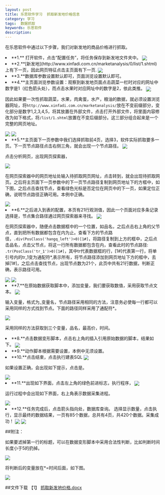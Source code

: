 ```yaml
---
layout: post
title: 乐思软件学习  抓取新发地价格信息
category: 学习
tags:  数据抓取
keywords: 乐思软件
description: 
---
```


在乐思软件中通过以下步骤，我们对新发地的商品价格进行抓取。

<li>**1.** 打开软件，点击“配置任务”，将任务保存到新发地文件夹中。

<img src="http://7xo51k.com1.z0.glb.clouddn.com/lesi1.png-wx" align=center />

<li>**2.**[新发地](http://www.xinfadi.com.cn/marketanalysis/0/list/1.shtml)上有下一页，因此网页特征点击主页面有下一页.

<img src="http://7xo51k.com1.z0.glb.clouddn.com/lesi2.png-wx" align=center />

<li>**3.**数据库参数设置默认即可，页面浏览设置默认即可。

<li>**4.**主页面浏览参数设置：观察到新发地页面点击蔬菜一栏时对应的网址中数字是1（红色箭头处），而点击水果时对应网址中的数字是2，依此类推。

<img src="http://7xo51k.com1.z0.glb.clouddn.com/lesi3.png-wx" align=center />

因此如果要一次性抓取蔬菜，水果，肉禽蛋，水产，粮油的数据，就必须设置浏览器网址，将`http://www.xinfadi.com.cn/marketanalysis/`放在不变前缀部分，变化部分是数字1,2,3,4,5，将其放置在外部文件，点击打开外部文件，将里面内容修改为如下格式，将`/list/1.shtml`放置在不变后缀部分。这三部分组合起来是一个完整的网页地址。

<img src="http://7xo51k.com1.z0.glb.clouddn.com/lesi4.png-wx" align=center />

<img src="http://7xo51k.com1.z0.glb.clouddn.com/lesi5.png-wx" align=center />

<li>**5.**主页面下一页参数中我们选择抓取前4页，选择3，软件实际抓取要多一页。下一页节点路径点击右侧三角，就会出现一个节点路径。

<img src="http://7xo51k.com1.z0.glb.clouddn.com/lesi6.png-wx" align=center />

点击分析网页，出现网页探索器，

<img src="http://7xo51k.com1.z0.glb.clouddn.com/lesi7.png-wx" align=center />

在网页探索器中的网页地址处输入待抓取网页网址，点击转到，就会出现待抓取网页。之后将主页面下一页参数中的下一页节点路径复制到网页地址下的方框中，如下图，之后点击查找节点，查看绿色光标是否定位在网页中的下一页，如果定位正确，说明节点路径正确可用。本例中正确。

<img src="http://7xo51k.com1.z0.glb.clouddn.com/lesi8.png-wx" align=center />

<li>**6.**之后进入到表的配置，本页有21行观测值，因此一个页面对应多条记录选择是，节点集合路径通过网页探索器来寻找。

<img src="http://7xo51k.com1.z0.glb.clouddn.com/lesi9.png-wx" align=center />

在网页探索器中，随便点击数据框中的一个位置，如品名，之后点击右上角的父节点，直到把所有数据都包含在内为止。查看下方的节点路径，`.div(PosClass('hangq_left')>0)[1#]`，将路径复制到上方的框中，之后点击品名，点击父节点，将这一行所有数据都包含在内，查看此时的节点路径:` .tr(PosClass('tr_1')>0)[1#]`，其中tr代表数据框的行，[1#]代表第一行，将单引号内的tr_1变为通配符*,表示所有，将节点路径添加到网页地址下方的框中，去掉[1#]，之后点击查找节点，出现节点数为21个，此页中共有21行数据，判断正确，表示路径可用。

<img src="http://7xo51k.com1.z0.glb.clouddn.com/lesi10.png-wx" align=center />

<img src="http://7xo51k.com1.z0.glb.clouddn.com/lesi11.png-wx" align=center />

<li>**7.**在原始数据获取脚本中，添加变量，我们要获取数值，采用获取节点文本。

<img src="http://7xo51k.com1.z0.glb.clouddn.com/lesi12.png-wx" align=center />

输入变量，格式为_变量名，节点路径采用相同的方法，注意务必使每一行都可以采用同样的方式找到节点。下面的路径同样采用了通配符*。

<img src="http://7xo51k.com1.z0.glb.clouddn.com/lesi13.png-wx" align=center />

采用同样的方法获取到三个变量，品名，最高价，时间。

<li>**8.**点击数据变形脚本，点击右上角的插入引用原始数据的脚本，结果如下。

<img src="http://7xo51k.com1.z0.glb.clouddn.com/lesi14.png-wx" align=center />

<li>**9.**动作脚本根据需要设置，本例中无须设置。

<li>**10.**点击结束，点击执行建表SQL

<img src="http://7xo51k.com1.z0.glb.clouddn.com/lesi15.png-wx" align=center />

如果设置正确，会出现如下提示，点击是。

<img src="http://7xo51k.com1.z0.glb.clouddn.com/lesi16.png-wx" align=center />

<li>**11.**出现如下界面，点击左上角的绿色前进标志，执行程序，

<img src="http://7xo51k.com1.z0.glb.clouddn.com/lesi17.png-wx" align=center />

运行过程中会出现如下界面，右上角表示数据采集进程。

<img src="http://7xo51k.com1.z0.glb.clouddn.com/lesi18.png-wx" align=center />

<li>**12.**任务完成后，点击箭头指向处，数据库查询。
选择显示数量，点击执行，显示最终的数据结果，一页有85个数据，总共有4页，共420个数据。采集成功！

<img src="http://7xo51k.com1.z0.glb.clouddn.com/lesi19.png-wx" align=center />

<img src="http://7xo51k.com1.z0.glb.clouddn.com/lesi20.png-wx" align=center />

##附注：

如果要滤掉第一行的标题，可以在数据变形脚本中采用合法性判断，比如判断时间长度小于5的扔掉。

<img src="http://7xo51k.com1.z0.glb.clouddn.com/lesi21.png-wx" align=center />

将判断后的变量放在*=时间后面，如下图。

<img src="http://7xo51k.com1.z0.glb.clouddn.com/lesi22.png-wx" align=center />

##文件下载 
【1】 <a href="抓取新发地.zip" download="xinfadi"> 抓取新发地价格.docx</a>



